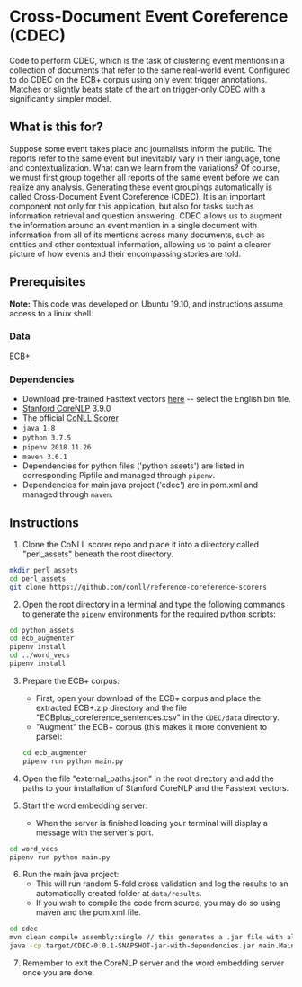 # Cross-Document Event Coreference (CDEC)

Code to perform CDEC, which is the task of clustering event mentions in a collection
of documents that refer to the same real-world event. Configured to do CDEC on the ECB+ corpus using only event trigger annotations. Matches or slightly beats state of the art on trigger-only CDEC with a significantly simpler model.

## What is this for?
Suppose some event takes place and journalists
inform the public. The reports refer to the same
event but inevitably vary in their language, tone
and contextualization. What can we learn from
the variations? Of course, we must first group together all reports of the same event before we can
realize any analysis. Generating these event groupings automatically is called Cross-Document Event Coreference (CDEC). It is an important component not only for this application, but also for tasks
such as information retrieval and question answering. CDEC allows us to augment the information
around an event mention in a single document with
information from all of its mentions across many
documents, such as entities and other contextual
information, allowing us to paint a clearer picture
of how events and their encompassing stories are
told.

## Prerequisites
**Note:** This code was developed on Ubuntu 19.10, and instructions assume access to a linux shell.

### Data
[ECB+](http://www.newsreader-project.eu/results/data/the-ecb-corpus/)
### Dependencies
- Download pre-trained Fasttext vectors [here](https://fasttext.cc/docs/en/crawl-vectors.html) -- select the English bin file.
- [Stanford CoreNLP](https://stanfordnlp.github.io/CoreNLP/download.html) 3.9.0
- The official [CoNLL Scorer](https://github.com/conll/reference-coreference-scorers)
- ``java 1.8``
- ``python 3.7.5``
- ``pipenv 2018.11.26``
- ``maven 3.6.1``
- Dependencies for python files ('python assets') are listed in corresponding Pipfile and managed through ``pipenv``.
- Dependencies for main java project ('cdec') are in pom.xml and managed through ``maven``.

## Instructions
1. Clone the CoNLL scorer repo and place it into a directory called "perl_assets" beneath the root directory.
  ```bash
  mkdir perl_assets
  cd perl_assets
  git clone https://github.com/conll/reference-coreference-scorers
  ```

2. Open the root directory in a terminal and type the following commands to generate the ``pipenv`` environments for the required python scripts:
  ```bash
  cd python_assets
  cd ecb_augmenter
  pipenv install
  cd ../word_vecs
  pipenv install
  ```

3. Prepare the ECB+ corpus:
    - First, open your download of the ECB+ corpus and place the extracted ECB+.zip directory and the file "ECBplus_coreference_sentences.csv" in the ``CDEC/data`` directory.
    - "Augment" the ECB+ corpus (this makes it more convenient to parse):
    ```bash
    cd ecb_augmenter
    pipenv run python main.py
    ```

4. Open the file "external_paths.json" in the root directory and add the paths to your installation of Stanford CoreNLP and the Fasstext vectors.

5. Start the word embedding server:
    - When the server is finished loading your terminal will display a message with the server's port.
  ```bash
  cd word_vecs
  pipenv run python main.py
  ```

6. Run the main java project:
    - This will run random 5-fold cross validation and log the results to an automatically created folder at  ``data/results``.
    - If you wish to compile the code from source, you may do so using maven and the pom.xml file.
  ```bash
  cd cdec
  mvn clean compile assembly:single // this generates a .jar file with all necessary dependencies
  java -cp target/CDEC-0.0.1-SNAPSHOT-jar-with-dependencies.jar main.Main
  ```
  
7. Remember to exit the CoreNLP server and the word embedding server once you are done.
